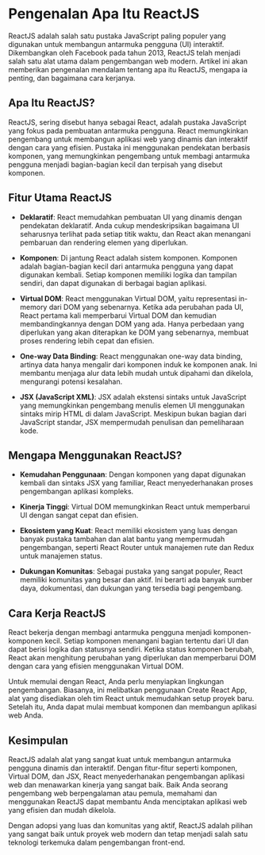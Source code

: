 # Pengenalan Apa Itu ReactJS

ReactJS adalah salah satu pustaka JavaScript paling populer yang digunakan untuk membangun antarmuka pengguna (UI) interaktif. Dikembangkan oleh Facebook pada tahun 2013, ReactJS telah menjadi salah satu alat utama dalam pengembangan web modern. Artikel ini akan memberikan pengenalan mendalam tentang apa itu ReactJS, mengapa ia penting, dan bagaimana cara kerjanya.

## Apa Itu ReactJS?

ReactJS, sering disebut hanya sebagai React, adalah pustaka JavaScript yang fokus pada pembuatan antarmuka pengguna. React memungkinkan pengembang untuk membangun aplikasi web yang dinamis dan interaktif dengan cara yang efisien. Pustaka ini menggunakan pendekatan berbasis komponen, yang memungkinkan pengembang untuk membagi antarmuka pengguna menjadi bagian-bagian kecil dan terpisah yang disebut komponen.

## Fitur Utama ReactJS

- **Deklaratif**: React memudahkan pembuatan UI yang dinamis dengan pendekatan deklaratif. Anda cukup mendeskripsikan bagaimana UI seharusnya terlihat pada setiap titik waktu, dan React akan menangani pembaruan dan rendering elemen yang diperlukan.

- **Komponen**: Di jantung React adalah sistem komponen. Komponen adalah bagian-bagian kecil dari antarmuka pengguna yang dapat digunakan kembali. Setiap komponen memiliki logika dan tampilan sendiri, dan dapat digunakan di berbagai bagian aplikasi.

- **Virtual DOM**: React menggunakan Virtual DOM, yaitu representasi in-memory dari DOM yang sebenarnya. Ketika ada perubahan pada UI, React pertama kali memperbarui Virtual DOM dan kemudian membandingkannya dengan DOM yang ada. Hanya perbedaan yang diperlukan yang akan diterapkan ke DOM yang sebenarnya, membuat proses rendering lebih cepat dan efisien.

- **One-way Data Binding**: React menggunakan one-way data binding, artinya data hanya mengalir dari komponen induk ke komponen anak. Ini membantu menjaga alur data lebih mudah untuk dipahami dan dikelola, mengurangi potensi kesalahan.

- **JSX (JavaScript XML)**: JSX adalah ekstensi sintaks untuk JavaScript yang memungkinkan pengembang menulis elemen UI menggunakan sintaks mirip HTML di dalam JavaScript. Meskipun bukan bagian dari JavaScript standar, JSX mempermudah penulisan dan pemeliharaan kode.

## Mengapa Menggunakan ReactJS?

- **Kemudahan Penggunaan**: Dengan komponen yang dapat digunakan kembali dan sintaks JSX yang familiar, React menyederhanakan proses pengembangan aplikasi kompleks.

- **Kinerja Tinggi**: Virtual DOM memungkinkan React untuk memperbarui UI dengan sangat cepat dan efisien.

- **Ekosistem yang Kuat**: React memiliki ekosistem yang luas dengan banyak pustaka tambahan dan alat bantu yang mempermudah pengembangan, seperti React Router untuk manajemen rute dan Redux untuk manajemen status.

- **Dukungan Komunitas**: Sebagai pustaka yang sangat populer, React memiliki komunitas yang besar dan aktif. Ini berarti ada banyak sumber daya, dokumentasi, dan dukungan yang tersedia bagi pengembang.

## Cara Kerja ReactJS

React bekerja dengan membagi antarmuka pengguna menjadi komponen-komponen kecil. Setiap komponen menangani bagian tertentu dari UI dan dapat berisi logika dan statusnya sendiri. Ketika status komponen berubah, React akan menghitung perubahan yang diperlukan dan memperbarui DOM dengan cara yang efisien menggunakan Virtual DOM.

Untuk memulai dengan React, Anda perlu menyiapkan lingkungan pengembangan. Biasanya, ini melibatkan penggunaan Create React App, alat yang disediakan oleh tim React untuk memudahkan setup proyek baru. Setelah itu, Anda dapat mulai membuat komponen dan membangun aplikasi web Anda.

## Kesimpulan

ReactJS adalah alat yang sangat kuat untuk membangun antarmuka pengguna dinamis dan interaktif. Dengan fitur-fitur seperti komponen, Virtual DOM, dan JSX, React menyederhanakan pengembangan aplikasi web dan menawarkan kinerja yang sangat baik. Baik Anda seorang pengembang web berpengalaman atau pemula, memahami dan menggunakan ReactJS dapat membantu Anda menciptakan aplikasi web yang efisien dan mudah dikelola.

Dengan adopsi yang luas dan komunitas yang aktif, ReactJS adalah pilihan yang sangat baik untuk proyek web modern dan tetap menjadi salah satu teknologi terkemuka dalam pengembangan front-end.
